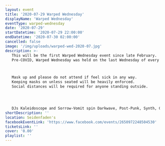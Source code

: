 ```yaml
---
layout: event
title: '2020-07-29 Warped Wednesday'
displayName: 'Warped Wednesday'
eventType: warped-wednesday
date: '2020-07-29'
startDatetime: '2020-07-29 22:00:00'
endDatetime: '2020-07-30 02:00:00'
cancelled: false
image: '/img/uploads/warped-wed-2020-07.jpg'
description: >-
   This will be the first Warped Wednesday event since late February.  
   Pre-COVID, Warped Wednesday was held on the last Wednesday of every month @ Seidenfaden's.



   Mask up and please do not attend if feel sick in any way.  
   Keeping masks on unless seated will be heavily enforced.  
   Social distances will be required for anyone standing outside.




   DJs Kaleidoscope and Sorrow-Vomit spin Darkwave, Post-Punk, Synth, Goth, EBM, Coldwave, and related styles from 10pm to close.
shortDescription: ''
location: Seidenfaden's
facebookEventLink: 'https://www.facebook.com/events/2650972248504530'
ticketsLink: ''
cover: '0.00'
playlist: ''
---
```

